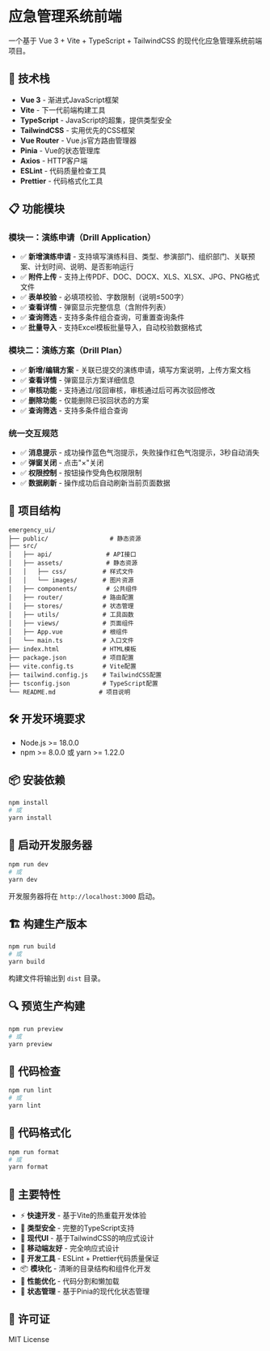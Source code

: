 # 应急管理系统前端

一个基于 Vue 3 + Vite + TypeScript + TailwindCSS 的现代化应急管理系统前端项目。

## 🚀 技术栈

- **Vue 3** - 渐进式JavaScript框架
- **Vite** - 下一代前端构建工具
- **TypeScript** - JavaScript的超集，提供类型安全
- **TailwindCSS** - 实用优先的CSS框架
- **Vue Router** - Vue.js官方路由管理器
- **Pinia** - Vue的状态管理库
- **Axios** - HTTP客户端
- **ESLint** - 代码质量检查工具
- **Prettier** - 代码格式化工具

## 📋 功能模块

### 模块一：演练申请（Drill Application）
- ✅ **新增演练申请** - 支持填写演练科目、类型、参演部门、组织部门、关联预案、计划时间、说明、是否影响运行
- ✅ **附件上传** - 支持上传PDF、DOC、DOCX、XLS、XLSX、JPG、PNG格式文件
- ✅ **表单校验** - 必填项校验、字数限制（说明≤500字）
- ✅ **查看详情** - 弹窗显示完整信息（含附件列表）
- ✅ **查询筛选** - 支持多条件组合查询，可重置查询条件
- ✅ **批量导入** - 支持Excel模板批量导入，自动校验数据格式

### 模块二：演练方案（Drill Plan）
- ✅ **新增/编辑方案** - 关联已提交的演练申请，填写方案说明，上传方案文档
- ✅ **查看详情** - 弹窗显示方案详细信息
- ✅ **审核功能** - 支持通过/驳回审核，审核通过后可再次驳回修改
- ✅ **删除功能** - 仅能删除已驳回状态的方案
- ✅ **查询筛选** - 支持多条件组合查询

### 统一交互规范
- ✅ **消息提示** - 成功操作蓝色气泡提示，失败操作红色气泡提示，3秒自动消失
- ✅ **弹窗关闭** - 点击"×"关闭
- ✅ **权限控制** - 按钮操作受角色权限限制
- ✅ **数据刷新** - 操作成功后自动刷新当前页面数据

## 📁 项目结构

```
emergency_ui/
├── public/                 # 静态资源
├── src/
│   ├── api/               # API接口
│   ├── assets/            # 静态资源
│   │   ├── css/          # 样式文件
│   │   └── images/       # 图片资源
│   ├── components/        # 公共组件
│   ├── router/           # 路由配置
│   ├── stores/           # 状态管理
│   ├── utils/            # 工具函数
│   ├── views/            # 页面组件
│   ├── App.vue           # 根组件
│   └── main.ts           # 入口文件
├── index.html            # HTML模板
├── package.json          # 项目配置
├── vite.config.ts        # Vite配置
├── tailwind.config.js    # TailwindCSS配置
├── tsconfig.json         # TypeScript配置
└── README.md            # 项目说明
```

## 🛠️ 开发环境要求

- Node.js >= 18.0.0
- npm >= 8.0.0 或 yarn >= 1.22.0

## 📦 安装依赖

```bash
npm install
# 或
yarn install
```

## 🚀 启动开发服务器

```bash
npm run dev
# 或
yarn dev
```

开发服务器将在 `http://localhost:3000` 启动。

## 🏗️ 构建生产版本

```bash
npm run build
# 或
yarn build
```

构建文件将输出到 `dist` 目录。

## 🔍 预览生产构建

```bash
npm run preview
# 或
yarn preview
```

## 📝 代码检查

```bash
npm run lint
# 或
yarn lint
```

## 🎨 代码格式化

```bash
npm run format
# 或
yarn format
```

## 🌟 主要特性

- ⚡ **快速开发** - 基于Vite的热重载开发体验
- 🎯 **类型安全** - 完整的TypeScript支持
- 🎨 **现代UI** - 基于TailwindCSS的响应式设计
- 📱 **移动端友好** - 完全响应式设计
- 🔧 **开发工具** - ESLint + Prettier代码质量保证
- 📦 **模块化** - 清晰的目录结构和组件化开发
- 🚀 **性能优化** - 代码分割和懒加载
- 🔐 **状态管理** - 基于Pinia的现代化状态管理

## 📄 许可证

MIT License

